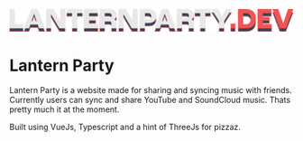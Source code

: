 ![alt text](https://github.com/97cider/js-party/blob/main/client/public/svgs/LaternPartyLogo.svg?raw=true)

# Lantern Party
Lantern Party is a website made for sharing and syncing music with friends. Currently users can sync and share YouTube and SoundCloud music.
Thats pretty much it at the moment. 

Built using VueJs, Typescript and a hint of ThreeJs for pizzaz. 
